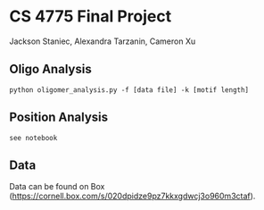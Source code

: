 # CS 4775 Final Project

Jackson Staniec, Alexandra Tarzanin, Cameron Xu

## Oligo Analysis
```
python oligomer_analysis.py -f [data file] -k [motif length]
```

## Position Analysis
```
see notebook
```

## Data
Data can be found on Box (https://cornell.box.com/s/020dpidze9pz7kkxgdwcj3o960m3ctaf).

